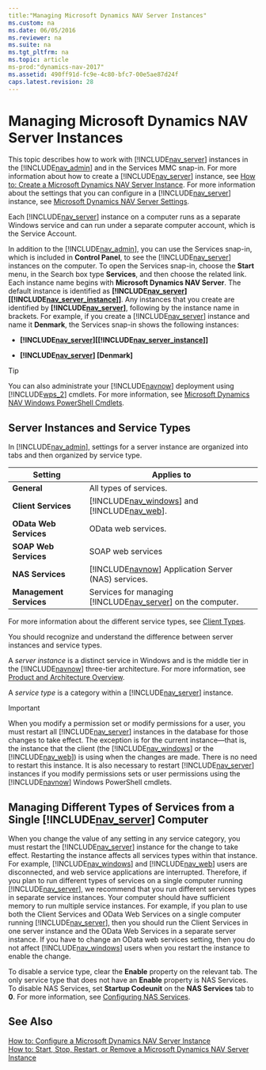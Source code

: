 ```yaml
---
title:"Managing Microsoft Dynamics NAV Server Instances"
ms.custom: na
ms.date: 06/05/2016
ms.reviewer: na
ms.suite: na
ms.tgt_pltfrm: na
ms.topic: article
ms-prod:"dynamics-nav-2017"
ms.assetid: 490ff91d-fc9e-4c80-bfc7-00e5ae87d24f
caps.latest.revision: 28
---
```

# Managing Microsoft Dynamics NAV Server Instances
This topic describes how to work with [!INCLUDE[nav_server](includes/nav_server_md.md)] instances in the [!INCLUDE[nav_admin](includes/nav_admin_md.md)] and in the Services MMC snap\-in. For more information about how to create a [!INCLUDE[nav_server](includes/nav_server_md.md)] instance, see [How to: Create a Microsoft Dynamics NAV Server Instance](../Topic/How%20to:%20Create%20a%20Microsoft%20Dynamics%20NAV%20Server%20Instance.md). For more information about the settings that you can configure in a [!INCLUDE[nav_server](includes/nav_server_md.md)] instance, see [Microsoft Dynamics NAV Server Settings](Microsoft-Dynamics-NAV-Server-Settings.md).  
  
 Each [!INCLUDE[nav_server](includes/nav_server_md.md)] instance on a computer runs as a separate Windows service and can run under a separate computer account, which is the Service Account.  
  
 In addition to the [!INCLUDE[nav_admin](includes/nav_admin_md.md)], you can use the Services snap\-in, which is included in **Control Panel**, to see the [!INCLUDE[nav_server](includes/nav_server_md.md)] instances on the computer. To open the Services snap\-in, choose the **Start** menu, in the Search box type **Services**, and then choose the related link. Each instance name begins with **Microsoft Dynamics NAV Server**. The default instance is identified as **[!INCLUDE[nav_server](includes/nav_server_md.md)]\[[!INCLUDE[nav_server_instance](includes/nav_server_instance_md.md)]\]**. Any instances that you create are identified by **[!INCLUDE[nav_server](includes/nav_server_md.md)]**, following by the instance name in brackets. For example, if you create a [!INCLUDE[nav_server](includes/nav_server_md.md)] instance and name it **Denmark**, the Services snap\-in shows the following instances:  
  
-   **[!INCLUDE[nav_server](includes/nav_server_md.md)]\[[!INCLUDE[nav_server_instance](includes/nav_server_instance_md.md)]\]**  
  
-   **[!INCLUDE[nav_server](includes/nav_server_md.md)] \[Denmark\]**  
  
> [!TIP]  
>  You can also administrate your [!INCLUDE[navnow](includes/navnow_md.md)] deployment using [!INCLUDE[wps_2](includes/wps_2_md.md)] cmdlets. For more information, see [Microsoft Dynamics NAV Windows PowerShell Cmdlets](Microsoft-Dynamics-NAV-Windows-PowerShell-Cmdlets.md).  
  
## Server Instances and Service Types  
 In [!INCLUDE[nav_admin](includes/nav_admin_md.md)], settings for a server instance are organized into tabs and then organized by service type.  
  
|Setting|Applies to|  
|-------------|----------------|  
|**General**|All types of services.|  
|**Client Services**|[!INCLUDE[nav_windows](includes/nav_windows_md.md)] and [!INCLUDE[nav_web](includes/nav_web_md.md)].|  
|**OData Web Services**|OData web services.|  
|**SOAP Web Services**|SOAP web services|  
|**NAS Services**|[!INCLUDE[navnow](includes/navnow_md.md)] Application Server \(NAS\) services.|  
|**Management Services**|Services for managing [!INCLUDE[nav_server](includes/nav_server_md.md)] on the computer.|  
  
 For more information about the different service types, see [Client Types](Client-Types.md).  
  
 You should recognize and understand the difference between server instances and service types.  
  
 A *server instance* is a distinct service in Windows and is the middle tier in the [!INCLUDE[navnow](includes/navnow_md.md)] three\-tier architecture. For more information, see [Product and Architecture Overview](Product-and-Architecture-Overview.md).  
  
 A *service type* is a category within a [!INCLUDE[nav_server](includes/nav_server_md.md)] instance.  
  
> [!IMPORTANT]  
>  When you modify a permission set or modify permissions for a user, you must restart all [!INCLUDE[nav_server](includes/nav_server_md.md)] instances in the database for those changes to take effect. The exception is for the current instance—that is, the instance that the client \(the [!INCLUDE[nav_windows](includes/nav_windows_md.md)] or the [!INCLUDE[nav_web](includes/nav_web_md.md)]\) is using when the changes are made. There is no need to restart this instance. It is also necessary to restart [!INCLUDE[nav_server](includes/nav_server_md.md)] instances if you modify permissions sets or user permissions using the [!INCLUDE[navnow](includes/navnow_md.md)] Windows PowerShell cmdlets.  
  
## Managing Different Types of Services from a Single [!INCLUDE[nav_server](includes/nav_server_md.md)] Computer  
 When you change the value of any setting in any service category, you must restart the [!INCLUDE[nav_server](includes/nav_server_md.md)] instance for the change to take effect. Restarting the instance affects all services types within that instance. For example, [!INCLUDE[nav_windows](includes/nav_windows_md.md)] and [!INCLUDE[nav_web](includes/nav_web_md.md)] users are disconnected, and web service applications are interrupted. Therefore, if you plan to run different types of services on a single computer running [!INCLUDE[nav_server](includes/nav_server_md.md)], we recommend that you run different services types in separate service instances. Your computer should have sufficient memory to run multiple service instances. For example, if you plan to use both the Client Services and OData Web Services on a single computer running [!INCLUDE[nav_server](includes/nav_server_md.md)], then you should run the Client Services in one server instance and the OData Web Services in a separate server instance. If you have to change an OData web services setting, then you do not affect [!INCLUDE[nav_windows](includes/nav_windows_md.md)] users when you restart the instance to enable the change.  
  
 To disable a service type, clear the **Enable** property on the relevant tab. The only service type that does not have an **Enable** property is NAS Services. To disable NAS Services, set **Startup Codeunit** on the **NAS Services** tab to **0**. For more information, see [Configuring NAS Services](Configuring-NAS-Services.md).  
  
## See Also  
 [How to: Configure a Microsoft Dynamics NAV Server Instance](../Topic/How%20to:%20Configure%20a%20Microsoft%20Dynamics%20NAV%20Server%20Instance.md)   
 [How to: Start, Stop, Restart, or Remove a Microsoft Dynamics NAV Server Instance](../Topic/How%20to:%20Start,%20Stop,%20Restart,%20or%20Remove%20a%20Microsoft%20Dynamics%20NAV%20Server%20Instance.md)